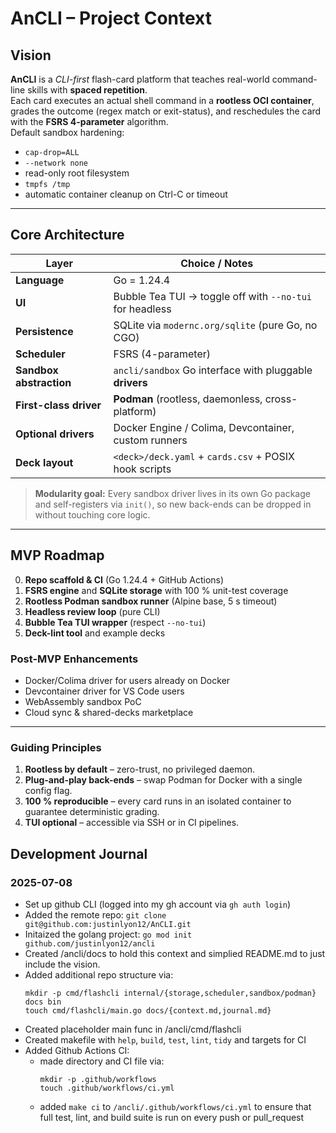 # AnCLI – Project Context

## Vision  
**AnCLI** is a *CLI-first* flash-card platform that teaches real-world command-line skills with **spaced repetition**.  
Each card executes an actual shell command in a **rootless OCI container**, grades the outcome (regex match or exit-status), and reschedules the card with the **FSRS 4-parameter** algorithm.  
Default sandbox hardening:

- `cap-drop=ALL`
- `--network none`
- read-only root filesystem
- `tmpfs /tmp`
- automatic container cleanup on Ctrl-C or timeout

---

## Core Architecture  

| Layer                  | Choice / Notes                                                |
|------------------------|--------------------------------------------------------------|
| **Language**           | Go = 1.24.4                                                  |
| **UI**                 | Bubble Tea TUI → toggle off with `--no-tui` for headless     |
| **Persistence**        | SQLite via `modernc.org/sqlite` (pure Go, no CGO)            |
| **Scheduler**          | FSRS (4-parameter)                                           |
| **Sandbox abstraction**| `ancli/sandbox` Go interface with pluggable **drivers**      |
| **First-class driver** | **Podman** (rootless, daemonless, cross-platform)            |
| **Optional drivers**   | Docker Engine / Colima, Devcontainer, custom runners         |
| **Deck layout**        | `<deck>/deck.yaml` + `cards.csv` + POSIX hook scripts        |

> **Modularity goal:** Every sandbox driver lives in its own Go package and self-registers via `init()`, so new back-ends can be dropped in without touching core logic.
---

## MVP Roadmap  

0. **Repo scaffold & CI** (Go 1.24.4 + GitHub Actions)  
1. **FSRS engine** and **SQLite storage** with 100 % unit-test coverage  
2. **Rootless Podman sandbox runner** (Alpine base, 5 s timeout)  
3. **Headless review loop** (pure CLI)  
4. **Bubble Tea TUI wrapper** (respect `--no-tui`)  
5. **Deck-lint tool** and example decks  

### Post-MVP Enhancements  

- Docker/Colima driver for users already on Docker  
- Devcontainer driver for VS Code users  
- WebAssembly sandbox PoC  
- Cloud sync & shared-decks marketplace  

---

### Guiding Principles  

1. **Rootless by default** – zero-trust, no privileged daemon.  
2. **Plug-and-play back-ends** – swap Podman for Docker with a single config flag.  
3. **100 % reproducible** – every card runs in an isolated container to guarantee deterministic grading.  
4. **TUI optional** – accessible via SSH or in CI pipelines.  


## Development Journal  

### 2025-07-08  
- Set up github CLI (logged into my gh account via `gh auth login`)
- Added the remote repo: `git clone git@github.com:justinlyon12/AnCLI.git`
- Initaized the golang project: `go mod init github.com/justinlyon12/ancli`
- Created /ancli/docs to hold this context and simplied README.md to just include the vision.
- Added additional repo structure via:
    ```
    mkdir -p cmd/flashcli internal/{storage,scheduler,sandbox/podman} docs bin
    touch cmd/flashcli/main.go docs/{context.md,journal.md}
    ```
- Created placeholder main func in /ancli/cmd/flashcli
- Created makefile with `help`, `build`, `test`, `lint`, `tidy` and targets for CI
- Added Github Actions CI:
    - made directory and CI file via:
        ```
        mkdir -p .github/workflows
        touch .github/workflows/ci.yml
        ```
    - added `make ci` to `/ancli/.github/workflows/ci.yml` to ensure that full test, lint, and build suite is run on every push or pull_request


<!--  
Template for future entries:

### 2025-07-09  
Finished wiring FSRS unit tests; pinned `go-fsrs v0.3.2` to avoid CGO.  
Switched SQLite journal_mode to MEMORY after tmpfs WAL errors.  
Next: prototype rootless sandbox runner.  
-->